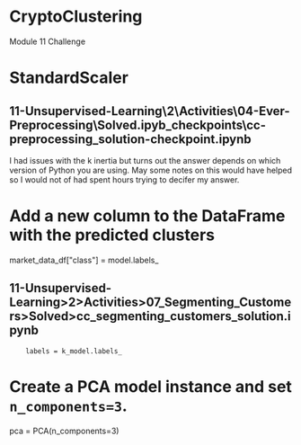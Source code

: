 # CryptoClustering
Module 11 Challenge
# StandardScaler
## 11-Unsupervised-Learning\2\Activities\04-Ever-Preprocessing\Solved\.ipyb_checkpoints\cc-preprocessing_solution-checkpoint.ipynb
I had issues with the k inertia but turns out the answer depends on which version of Python you are using.  May some notes on this would have helped so I would not of had spent hours trying to decifer my answer.

# Add a new column to the DataFrame with the predicted clusters
market_data_df["class"] = model.labels_
## 11-Unsupervised-Learning>2>Activities>07_Segmenting_Customers>Solved>cc_segmenting_customers_solution.ipynb
        labels = k_model.labels_
# Create a PCA model instance and set `n_components=3`.
pca = PCA(n_components=3)



